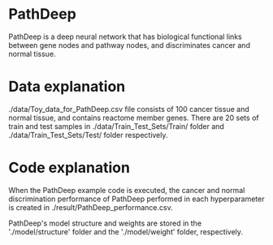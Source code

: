 # PathDeep

PathDeep is a deep neural network that has biological functional links between gene nodes and pathway nodes, and discriminates cancer and normal tissue.


##### 

# Data explanation

./data/Toy_data_for_PathDeep.csv file consists of 100 cancer tissue and normal tissue, and contains reactome member genes.
There are 20 sets of train and test samples in ./data/Train_Test_Sets/Train/ folder and ./data/Train_Test_Sets/Test/ folder respectively.


# Code explanation 
 
When the PathDeep example code is executed, the cancer and normal discrimination performance of PathDeep performed in each hyperparameter is created in ./result/PathDeep_performance.csv.

PathDeep's model structure and weights are stored in the './model/structure' folder and the './model/weight' folder, respectively.
